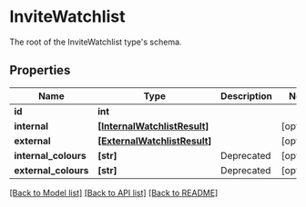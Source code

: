 # InviteWatchlist

The root of the InviteWatchlist type's schema.

## Properties
Name | Type | Description | Notes
------------ | ------------- | ------------- | -------------
**id** | **int** |  | 
**internal** | [**[InternalWatchlistResult]**](InternalWatchlistResult.md) |  | [optional] 
**external** | [**[ExternalWatchlistResult]**](ExternalWatchlistResult.md) |  | [optional] 
**internal_colours** | **[str]** | Deprecated | [optional] 
**external_colours** | **[str]** | Deprecated | [optional] 

[[Back to Model list]](../README.md#documentation-for-models) [[Back to API list]](../README.md#documentation-for-api-endpoints) [[Back to README]](../README.md)


